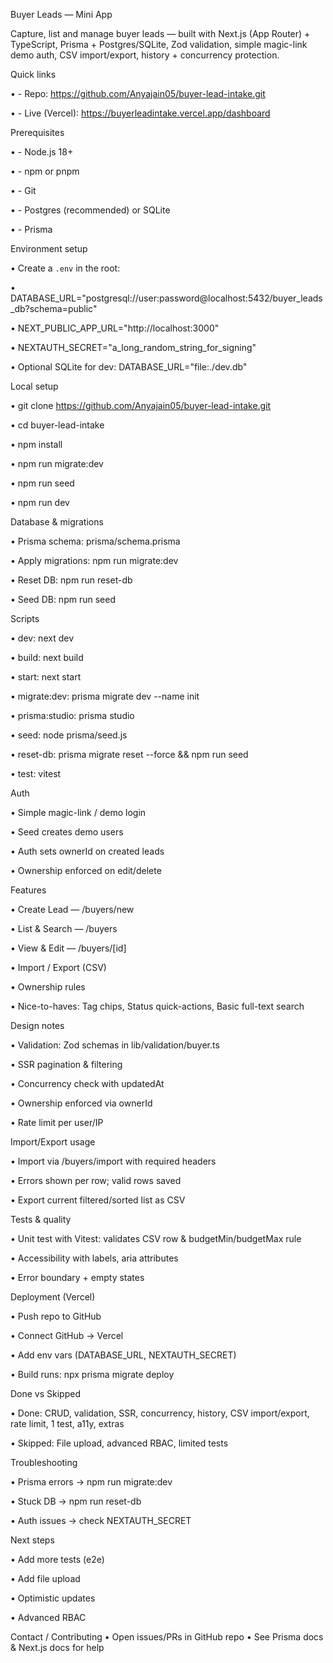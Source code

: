 Buyer Leads — Mini App

Capture, list and manage buyer leads — built with Next.js (App Router) + TypeScript, Prisma + Postgres/SQLite, Zod validation, simple magic-link demo auth, CSV import/export, history + concurrency protection.

Quick links

•	- Repo: https://github.com/Anyajain05/buyer-lead-intake.git

•	- Live (Vercel): https://buyerleadintake.vercel.app/dashboard

Prerequisites

•	- Node.js 18+

•	- npm or pnpm

•	- Git

•	- Postgres (recommended) or SQLite

•	- Prisma

Environment setup

•	Create a `.env` in the root:

•	DATABASE_URL="postgresql://user:password@localhost:5432/buyer_leads_db?schema=public"

•	NEXT_PUBLIC_APP_URL="http://localhost:3000"

•	NEXTAUTH_SECRET="a_long_random_string_for_signing"

•	Optional SQLite for dev: DATABASE_URL="file:./dev.db"

Local setup

•	git clone  https://github.com/Anyajain05/buyer-lead-intake.git

•	cd buyer-lead-intake

•	npm install

•	npm run migrate:dev

•	npm run seed

•	npm run dev

Database & migrations

•	Prisma schema: prisma/schema.prisma

•	Apply migrations: npm run migrate:dev

•	Reset DB: npm run reset-db

•	Seed DB: npm run seed

Scripts

•	dev: next dev

•	build: next build

•	start: next start

•	migrate:dev: prisma migrate dev --name init

•	prisma:studio: prisma studio

•	seed: node prisma/seed.js

•	reset-db: prisma migrate reset --force && npm run seed

•	test: vitest

Auth

•	Simple magic-link / demo login

•	Seed creates demo users

•	Auth sets ownerId on created leads

•	Ownership enforced on edit/delete

Features

•	Create Lead — /buyers/new

•	List & Search — /buyers

•	View & Edit — /buyers/[id]

•	Import / Export (CSV)

•	Ownership rules

•	Nice-to-haves: Tag chips, Status quick-actions, Basic full-text search

Design notes

•	Validation: Zod schemas in lib/validation/buyer.ts

•	SSR pagination & filtering

•	Concurrency check with updatedAt

•	Ownership enforced via ownerId

•	Rate limit per user/IP

Import/Export usage

•	Import via /buyers/import with required headers

•	Errors shown per row; valid rows saved

•	Export current filtered/sorted list as CSV

Tests & quality

•	Unit test with Vitest: validates CSV row & budgetMin/budgetMax rule

•	Accessibility with labels, aria attributes

•	Error boundary + empty states

Deployment (Vercel)

•	Push repo to GitHub

•	Connect GitHub → Vercel

•	Add env vars (DATABASE_URL, NEXTAUTH_SECRET)

•	Build runs: npx prisma migrate deploy

Done vs Skipped

•	Done: CRUD, validation, SSR, concurrency, history, CSV import/export, rate limit, 1 test, a11y, extras

•	Skipped: File upload, advanced RBAC, limited tests

Troubleshooting

•	Prisma errors → npm run migrate:dev

•	Stuck DB → npm run reset-db

•	Auth issues → check NEXTAUTH_SECRET

Next steps

•	Add more tests (e2e)

•	Add file upload

•	Optimistic updates

•	Advanced RBAC

Contact / Contributing
•	Open issues/PRs in GitHub repo
•	See Prisma docs & Next.js docs for help
